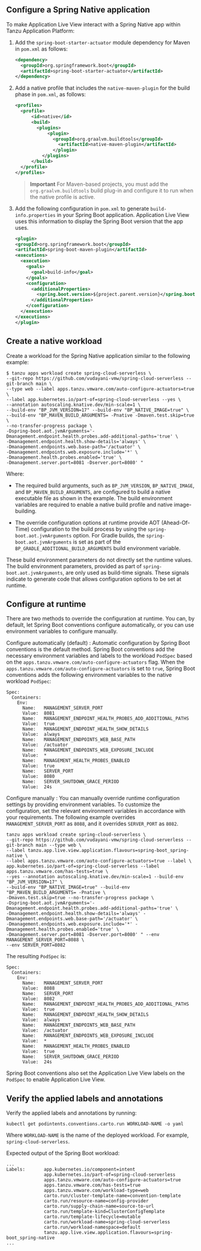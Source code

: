 ## <a id="native-app-config"></a> Configure a Spring Native application

To make Application Live View interact with a Spring Native app within Tanzu Application Platform:

1. Add the `spring-boot-starter-actuator` module dependency for Maven in `pom.xml` as follows:

   ```xml
   <dependency>
     <groupId>org.springframework.boot</groupId>
     <artifactId>spring-boot-starter-actuator</artifactId>
   </dependency>
   ```

1. Add a native profile that includes the `native-maven-plugin` for the build phase in `pom.xml`, as
   follows:

   ```xml
   <profiles>
     <profile>
         <id>native</id>
         <build>
           <plugins>
               <plugin>
                 <groupId>org.graalvm.buildtools</groupId>
                   <artifactId>native-maven-plugin</artifactId>
                 </plugin>
             </plugins>
         </build>
     </profile>
   </profiles>
   ```

   > **Important** For Maven-based projects, you must add the `org.graalvm.buildtools` build plug-in
   > and configure it to run when the native profile is active.

1. Add the following configuration in `pom.xml` to generate `build-info.properties` in your
   Spring Boot application. Application Live View uses this information to display the Spring Boot
   version that the app uses.

   ```xml
   <plugin>
   <groupId>org.springframework.boot</groupId>
   <artifactId>spring-boot-maven-plugin</artifactId>
   <executions>
     <execution>
       <goals>
         <goal>build-info</goal>
       </goals>
       <configuration>
         <additionalProperties>
           <spring.boot.version>${project.parent.version}</spring.boot.version>
         </additionalProperties>
       </configuration>
     </execution>
   </executions>
   </plugin>
   ```

## <a id="create-workload"></a> Create a native workload

Create a workload for the Spring Native application similar to the following example:

```console
$ tanzu apps workload create spring-cloud-serverless \
--git-repo https://github.com/vudayani-vmw/spring-cloud-serverless --git-branch main \
--type web --label apps.tanzu.vmware.com/auto-configure-actuators=true \
--label app.kubernetes.io/part-of=spring-cloud-serverless --yes \
--annotation autoscaling.knative.dev/min-scale=1 \
--build-env "BP_JVM_VERSION=17" --build-env "BP_NATIVE_IMAGE=true" \
--build-env "BP_MAVEN_BUILD_ARGUMENTS= -Pnative -Dmaven.test.skip=true \
--no-transfer-progress package \
-Dspring-boot.aot.jvmArguments='-Dmanagement.endpoint.health.probes.add-additional-paths='true' \
-Dmanagement.endpoint.health.show-details='always' \
-Dmanagement.endpoints.web.base-path='/actuator' \
-Dmanagement.endpoints.web.exposure.include='*' \
-Dmanagement.health.probes.enabled='true' \
-Dmanagement.server.port=8081 -Dserver.port=8080' "
```

Where:

- The required build arguments, such as `BP_JVM_VERSION`, `BP_NATIVE_IMAGE`, and
  `BP_MAVEN_BUILD_ARGUMENTS`, are configured to build a native executable file as shown in the
  example. The build environment variables are required to enable a native build profile and native
  image-building.

- The override configuration options at runtime provide AOT (Ahead-Of-Time) configuration to the
  build process by using the `spring-boot.aot.jvmArguments` option. For Gradle builds, the
  `spring-boot.aot.jvmArguments` is set as part of the `BP_GRADLE_ADDITIONAL_BUILD_ARGUMENTS` build
  environment variable.

These build environment parameters do not directly set the runtime values. The build environment
parameters, provided as part of `spring-boot.aot.jvmArguments`, are only used as build-time signals.
These signals indicate to generate code that allows configuration options to be set at runtime.

## <a id="config-runtime"></a> Configure at runtime

There are two methods to override the configuration at runtime. You can, by default, let Spring Boot
conventions configure automatically, or you can use environment variables to configure manually.

Configure automatically (default)
: Automatic configuration by Spring Boot conventions is the default method. Spring Boot conventions
  add the necessary environment variables and labels to the workload `PodSpec` based on the
  `apps.tanzu.vmware.com/auto-configure-actuators` flag. When the
  `apps.tanzu.vmware.com/auto-configure-actuators` is set to `true`, Spring Boot conventions adds the
  following environment variables to the native workload `PodSpec`:

   ```console
   Spec:
     Containers:
       Env:
         Name:   MANAGEMENT_SERVER_PORT
         Value:  8081
         Name:   MANAGEMENT_ENDPOINT_HEALTH_PROBES_ADD_ADDITIONAL_PATHS
         Value:  true
         Name:   MANAGEMENT_ENDPOINT_HEALTH_SHOW_DETAILS
         Value:  always
         Name:   MANAGEMENT_ENDPOINTS_WEB_BASE_PATH
         Value:  /actuator
         Name:   MANAGEMENT_ENDPOINTS_WEB_EXPOSURE_INCLUDE
         Value:  *
         Name:   MANAGEMENT_HEALTH_PROBES_ENABLED
         Value:  true
         Name:   SERVER_PORT
         Value:  8080
         Name:   SERVER_SHUTDOWN_GRACE_PERIOD
         Value:  24s
   ```

Configure manually
: You can manually override runtime configuration settings by providing environment variables.
  To customize the configuration, set the relevant environment variables in accordance with your
  requirements. The following example overrides `MANAGEMENT_SERVER_PORT` as `8088`, and it overrides
  `SERVER_PORT` as `8082`.

   ```console
   tanzu apps workload create spring-cloud-serverless \
   --git-repo https://github.com/vudayani-vmw/spring-cloud-serverless --git-branch main --type web \
   --label tanzu.app.live.view.application.flavours=spring-boot_spring-native \
   --label apps.tanzu.vmware.com/auto-configure-actuators=true --label \
   app.kubernetes.io/part-of=spring-cloud-serverless --label apps.tanzu.vmware.com/has-tests=true \
   --yes --annotation autoscaling.knative.dev/min-scale=1 --build-env "BP_JVM_VERSION=17" \
   --build-env "BP_NATIVE_IMAGE=true" --build-env "BP_MAVEN_BUILD_ARGUMENTS= -Pnative \
   -Dmaven.test.skip=true --no-transfer-progress package \
   -Dspring-boot.aot.jvmArguments='-Dmanagement.endpoint.health.probes.add-additional-paths='true' \
   -Dmanagement.endpoint.health.show-details='always' -Dmanagement.endpoints.web.base-path='/actuator' \
   -Dmanagement.endpoints.web.exposure.include='*' -Dmanagement.health.probes.enabled='true' \
   -Dmanagement.server.port=8081 -Dserver.port=8080' " --env MANAGEMENT_SERVER_PORT=8088 \
   --env SERVER_PORT=8082
   ```

   The resulting `PodSpec` is:

   ```console
   Spec:
     Containers:
       Env:
         Name:   MANAGEMENT_SERVER_PORT
         Value:  8088
         Name:   SERVER_PORT
         Value:  8082
         Name:   MANAGEMENT_ENDPOINT_HEALTH_PROBES_ADD_ADDITIONAL_PATHS
         Value:  true
         Name:   MANAGEMENT_ENDPOINT_HEALTH_SHOW_DETAILS
         Value:  always
         Name:   MANAGEMENT_ENDPOINTS_WEB_BASE_PATH
         Value:  /actuator
         Name:   MANAGEMENT_ENDPOINTS_WEB_EXPOSURE_INCLUDE
         Value:  *
         Name:   MANAGEMENT_HEALTH_PROBES_ENABLED
         Value:  true
         Name:   SERVER_SHUTDOWN_GRACE_PERIOD
         Value:  24s
   ```

Spring Boot conventions also set the Application Live View labels on the `PodSpec` to enable
Application Live View.

## <a id="verify"></a> Verify the applied labels and annotations

Verify the applied labels and annotations by running:

```console
kubectl get podintents.conventions.carto.run WORKLOAD-NAME -o yaml
```

Where `WORKLOAD-NAME` is the name of the deployed workload. For example, `spring-cloud-serverless`.

Expected output of the Spring Boot workload:

```console
...
Labels:       app.kubernetes.io/component=intent
              app.kubernetes.io/part-of=spring-cloud-serverless
              apps.tanzu.vmware.com/auto-configure-actuators=true
              apps.tanzu.vmware.com/has-tests=true
              apps.tanzu.vmware.com/workload-type=web
              carto.run/cluster-template-name=convention-template
              carto.run/resource-name=config-provider
              carto.run/supply-chain-name=source-to-url
              carto.run/template-kind=ClusterConfigTemplate
              carto.run/template-lifecycle=mutable
              carto.run/workload-name=spring-cloud-serverless
              carto.run/workload-namespace=default
              tanzu.app.live.view.application.flavours=spring-boot_spring-native
...
```
